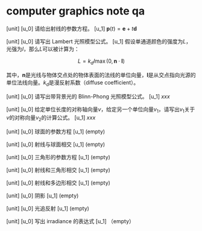 # computer graphics note qa

[unit]
[u_0]
请给出射线的参数方程。
[u_1]
$\boldsymbol p(t) = \boldsymbol e + t \boldsymbol d$

[unit]
[u_0]
请写出 Lambert 光照模型公式。
[u_1]
假设单通道颜色的强度为$L$，光强为$I$，那么$L$可以被计算为：

$$L = k_d I \max(0, \boldsymbol n \cdot \boldsymbol l)$$

其中，$\boldsymbol n$是光线与物体交点处的物体表面的法线的单位向量，$\boldsymbol l$是从交点指向光源的单位法线向量。$k_d$是漫反射系数（diffuse coefficient）。

[unit]
[u_0]
请写出带背景光的 Blinn-Phong 光照模型公式。
[u_1]
$xxx$

[unit]
[u_0]
给定单位长度的对称轴向量$v$，给定另一个单位向量$v_1$，请写出$v_1$关于$v$的对称向量$v_2$的计算公式。
[u_1]
$xxx$

[unit]
[u_0]
球面的参数方程
[u_1]
(empty)

[unit]
[u_0]
射线与球面相交
[u_1]
(empty)

[unit]
[u_0]
三角形的参数方程
[u_1]
(empty)

[unit]
[u_0]
射线和三角形相交
[u_1]
(empty)

[unit]
[u_0]
射线和多边形相交
[u_1]
(empty)

[unit]
[u_0]
阴影
[u_1]
(empty)

[unit]
[u_0]
光追反射
[u_1]
(empty)

[unit]
[u_0]
写出 irradiance 的表达式
[u_1]
（empty）